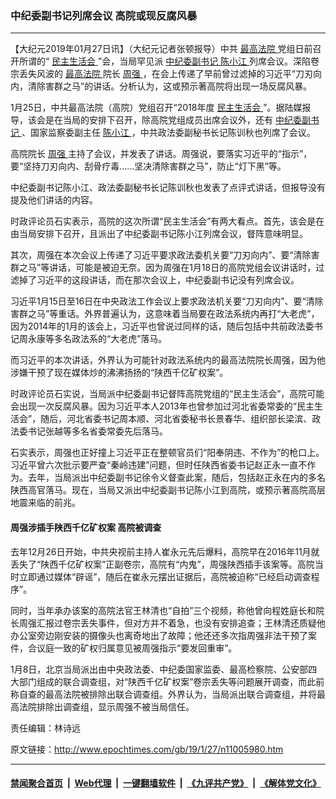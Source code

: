 ### 中纪委副书记列席会议 高院或现反腐风暴
------------------------

<p>
 【大纪元2019年01月27日讯】（大纪元记者张顿报导）中共
 <a href="http://www.epochtimes.com/gb/tag/%E6%9C%80%E9%AB%98%E6%B3%95%E9%99%A2.html">
  最高法院
 </a>
 党组日前召开所谓的“
 <a href="http://www.epochtimes.com/gb/tag/%E6%B0%91%E4%B8%BB%E7%94%9F%E6%B4%BB%E4%BC%9A.html">
  民主生活会
 </a>
 ”会，当局罕见派
 <a href="http://www.epochtimes.com/gb/tag/%E4%B8%AD%E7%BA%AA%E5%A7%94%E5%89%AF%E4%B9%A6%E8%AE%B0.html">
  中纪委副书记
 </a>
 <a href="http://www.epochtimes.com/gb/tag/%E9%99%88%E5%B0%8F%E6%B1%9F.html">
  陈小江
 </a>
 列席会议。深陷卷宗丢失风波的
 <a href="http://www.epochtimes.com/gb/tag/%E6%9C%80%E9%AB%98%E6%B3%95%E9%99%A2.html">
  最高法院
 </a>
 院长
 <a href="http://www.epochtimes.com/gb/tag/%E5%91%A8%E5%BC%BA.html">
  周强
 </a>
 ，在会上传递了早前曾过滤掉的习近平“刀刃向内，清除害群之马”的讲话。分析认为，这或预示著高院将出现一场反腐风暴。
</p>
<p>
 1月25日，中共最高法院（高院）党组召开“2018年度
 <a href="http://www.epochtimes.com/gb/tag/%E6%B0%91%E4%B8%BB%E7%94%9F%E6%B4%BB%E4%BC%9A.html">
  民主生活会
 </a>
 ”。据陆媒报导，该会是在当局的安排下召开，除高院党组成员出席会议外，还有
 <a href="http://www.epochtimes.com/gb/tag/%E4%B8%AD%E7%BA%AA%E5%A7%94%E5%89%AF%E4%B9%A6%E8%AE%B0.html">
  中纪委副书记
 </a>
 、国家监察委副主任
 <a href="http://www.epochtimes.com/gb/tag/%E9%99%88%E5%B0%8F%E6%B1%9F.html">
  陈小江
 </a>
 ，中共政法委副秘书长记陈训秋也列席了会议。
</p>
<p>
 高院院长
 <a href="http://www.epochtimes.com/gb/tag/%E5%91%A8%E5%BC%BA.html">
  周强
 </a>
 主持了会议，并发表了讲话。周强说，要落实习近平的“指示”，要“坚持刀刃向内、刮骨疗毒……坚决清除害群之马”，防止“灯下黑”等。
</p>
<p>
 中纪委副书记陈小江、政法委副秘书长记陈训秋也发表了点评式讲话，但报导没有提及他们讲话的内容。
</p>
<p>
 时政评论员石实表示，高院的这次所谓“民主生活会”有两大看点。首先，该会是在由当局安排下召开，且派出了中纪委副书记陈小江列席会议，督阵意味明显。
</p>
<p>
 其次，周强在本次会议上传递了习近平要求政法委机关要“刀刃向内”、要“清除害群之马”等讲话，可能是被迫无奈。因为周强在1月18日的高院党组会议讲话时，过滤掉了习近平的这段讲话，而在那次会议上，中纪委副书记没有列席会议。
</p>
<p>
 习近平1月15日至16日在中央政法工作会议上要求政法机关要“刀刃向内”、要“清除害群之马”等重话。外界普遍认为，这意味着当局要在政法系统内再打“大老虎”，因为2014年的1月的该会上，习近平也曾说过同样的话，随后包括中共前政法委书记周永康等多名政法系的“大老虎”落马。
</p>
<p>
 而习近平的本次讲话，外界认为可能针对政法系统内的最高法院院长周强，因为他涉嫌干预了现在媒体炒的沸沸扬扬的“陕西千亿矿权案”。
</p>
<p>
 时政评论员石实说，当局派中纪委副书记督阵高院党组的“民主生活会”，高院可能会出现一次反腐风暴。因为习近平本人2013年也曾参加过河北省委常委的“民主生活会”，随后，河北省委书记周本顺、河北省委秘书长景春华、组织部长梁滨、政法委书记张越等多名省委常委先后落马。
</p>
<p>
 石实表示，周强也正好撞上习近平正在整顿官员们“阳奉阴违、不作为”的枪口上。习近平曾六次批示要严查“秦岭违建”问题，但时任陕西省委书记赵正永一直不作为。去年，当局派出中纪委副书记徐令义督查此案，随后，包括赵正永在内的多名陕西高官落马。现在，当局又派出中纪委副书记陈小江到高院，或预示著高院高层地震来临的前兆。
</p>
<h4>
 <strong>
  周强涉插手陕西千亿矿权案 高院被调查
  <br/>
 </strong>
</h4>
<p>
 去年12月26日开始，中共央视前主持人崔永元先后爆料，高院早在2016年11月就丢失了“陕西千亿矿权案”正副卷宗，高院有“内鬼”，周强陕西插手该案等。高院当时立即通过媒体“辟谣”，随后在崔永元摆出证据后，高院被迫称“已经启动调查程序”。
</p>
<p>
 同时，当年承办该案的高院法官王林清也“自拍”三个视频，称他曾向程姓庭长和院长周强汇报过卷宗丢失事件，但对方并不着急，也没有安排追查；王林清还质疑他办公室旁边刚安装的摄像头也离奇地出了故障；他还还多次指周强非法干预了案件，合议庭一致的矿权归属意见被周强指示“要发回重审”。
</p>
<p>
 1月8日，北京当局派出由中央政法委、中纪委国家监委、最高检察院、公安部四大部门组成的联合调查组，对“陕西千亿矿权案”卷宗丢失等问题展开调查，而此前称自查的最高法院被排除出联合调查组。外界认为，当局派出联合调查组，并将最高法院排除出调查组，显示周强不被当局信任。
</p>
<p>
 责任编辑：林诗远
</p>
<p>
</p>

原文链接：http://www.epochtimes.com/gb/19/1/27/n11005980.htm


------------------------
#### [禁闻聚合首页](https://github.com/gfw-breaker/banned-news/blob/master/README.md) &nbsp;|&nbsp; [Web代理](https://github.com/gfw-breaker/open-proxy/blob/master/README.md) &nbsp;|&nbsp; [一键翻墙软件](https://github.com/gfw-breaker/nogfw/blob/master/README.md) &nbsp;|&nbsp; [《九评共产党》](https://github.com/gfw-breaker/9ping.md/blob/master/README.md#九评之一评共产党是什么) &nbsp;|&nbsp; [《解体党文化》](https://github.com/gfw-breaker/jtdwh.md/blob/master/README.md#绪论)